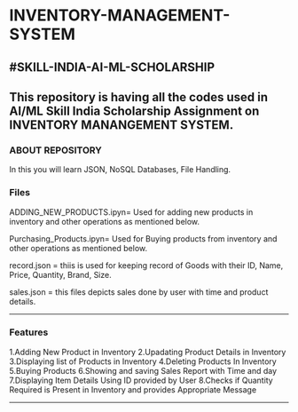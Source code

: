 # INVENTORY-MANAGEMENT-SYSTEM
#SKILL-INDIA-AI-ML-SCHOLARSHIP
---------------------------------------------------------------------------------------
This repository is having all the codes used in AI/ML Skill India Scholarship Assignment on INVENTORY MANANGEMENT SYSTEM.
---------------------------------------------------------------------------------------

### ABOUT REPOSITORY
In this you will learn JSON, NoSQL Databases, File Handling.

### Files
ADDING_NEW_PRODUCTS.ipyn= Used for adding new products in inventory and other operations as mentioned below.

Purchasing_Products.ipyn= Used for Buying products from inventory and other operations as mentioned below.

record.json = thiis is used for keeping record of Goods with their ID, Name, Price, Quantity, Brand, Size.

sales.json = this files depicts sales done by user with time and product details. 

---------------------------------------------------------------------------------------
### Features

1.Adding New Product in Inventory
2.Upadating Product Details in Inventory
3.Displaying list of Products in Inventory
4.Deleting Products In Inventory
5.Buying Products
6.Showing and saving Sales Report with Time and day
7.Displaying Item Details Using ID provided by User
8.Checks if Quantity Required is Present in Inventory and provides Appropriate Message

---------------------------------------------------------------------------------------- 

 

